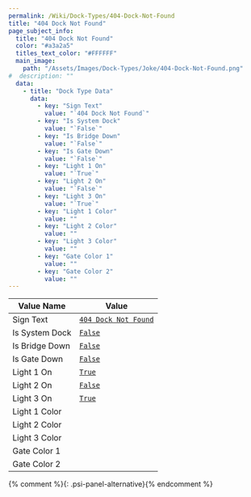 ```yaml
---
permalink: /Wiki/Dock-Types/404-Dock-Not-Found
title: "404 Dock Not Found"
page_subject_info:
  title: "404 Dock Not Found"
  color: "#a3a2a5"
  titles_text_color: "#FFFFFF"
  main_image:
    path: "/Assets/Images/Dock-Types/Joke/404-Dock-Not-Found.png"
#  description: ""
  data:
    - title: "Dock Type Data"
      data:
        - key: "Sign Text"
          value: "`404 Dock Not Found`"
        - key: "Is System Dock"
          value: "`False`"
        - key: "Is Bridge Down"
          value: "`False`"
        - key: "Is Gate Down"
          value: "`False`"
        - key: "Light 1 On"
          value: "`True`"
        - key: "Light 2 On"
          value: "`False`"
        - key: "Light 3 On"
          value: "`True`"
        - key: "Light 1 Color"
          value: ""
        - key: "Light 2 Color"
          value: ""
        - key: "Light 3 Color"
          value: ""
        - key: "Gate Color 1"
          value: ""
        - key: "Gate Color 2"
          value: ""
---
```




| Value Name           | Value |
|-|-|
| Sign Text            | [`404 Dock Not Found`](/RBAP-Wiki/Wiki/Value-Types#string) |
| Is System Dock       | [`False`](/RBAP-Wiki/Wiki/Value-Types#boolean) |
| Is Bridge Down       | [`False`](/RBAP-Wiki/Wiki/Value-Types#boolean) |
| Is Gate Down         | [`False`](/RBAP-Wiki/Wiki/Value-Types#boolean) |
| Light 1 On           | [`True`](/RBAP-Wiki/Wiki/Value-Types#boolean) |
| Light 2 On           | [`False`](/RBAP-Wiki/Wiki/Value-Types#boolean) |
| Light 3 On           | [`True`](/RBAP-Wiki/Wiki/Value-Types#boolean) |
| Light 1 Color        | <a href="/RBAP-Wiki/Wiki/Value-Types#color"><img class="color-image dock-type-light-color" src="/RBAP-Wiki/Assets/Images/Colors/Red.png" alt=""></a> |
| Light 2 Color        | <a href="/RBAP-Wiki/Wiki/Value-Types#color"><img class="color-image dock-type-light-color" src="/RBAP-Wiki/Assets/Images/Colors/Red.png" alt=""></a> |
| Light 3 Color        | <a href="/RBAP-Wiki/Wiki/Value-Types#color"><img class="color-image dock-type-light-color" src="/RBAP-Wiki/Assets/Images/Colors/Red.png" alt=""></a> |
| Gate Color 1         | <a href="/RBAP-Wiki/Wiki/Value-Types#color"><img class="color-image dock-type-light-color" src="/RBAP-Wiki/Assets/Images/Colors/Red.png" alt=""></a> |
| Gate Color 2         | <a href="/RBAP-Wiki/Wiki/Value-Types#color"><img class="color-image dock-type-light-color" src="/RBAP-Wiki/Assets/Images/Colors/White.png" alt=""></a> |
{% comment %}{: .psi-panel-alternative}{% endcomment %}

<img class="dock-type-image" src="/RBAP-Wiki/Assets/Images/Dock-Types/Joke/404-Dock-Not-Found.png" alt="">